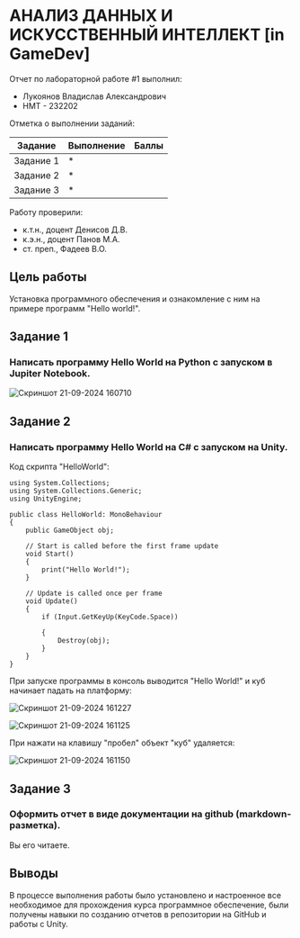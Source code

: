 # АНАЛИЗ ДАННЫХ И ИСКУССТВЕННЫЙ ИНТЕЛЛЕКТ [in GameDev]
Отчет по лабораторной работе #1 выполнил:
- Лукоянов Владислав Александрович
- НМТ - 232202
  
Отметка о выполнении заданий:

| Задание | Выполнение | Баллы |
| ------ | ------ | ------ |
| Задание 1 | * |  |
| Задание 2 | * |  |
| Задание 3 | * |  |

Работу проверили:
- к.т.н., доцент Денисов Д.В.
- к.э.н., доцент Панов М.А.
- ст. преп., Фадеев В.О.

## Цель работы
Установка программного обеспечения и ознакомление с ним на примере программ "Hello world!".

## Задание 1
### Написать программу Hello World на Python с запуском в Jupiter Notebook.

![Скриншот 21-09-2024 160710](https://github.com/user-attachments/assets/99a372ac-78b4-4e5f-ace4-1c635eda71d0)


## Задание 2
### Написать программу Hello World на C# с запуском на Unity. 

Код скрипта "HelloWorld":

```Csharp
using System.Collections;
using System.Collections.Generic;
using UnityEngine;

public class HelloWorld: MonoBehaviour
{
    public GameObject obj; 

    // Start is called before the first frame update
    void Start()
    {
        print("Hello World!");
    }

    // Update is called once per frame
    void Update()
    {
        if (Input.GetKeyUp(KeyCode.Space))

        {
            Destroy(obj);
        }
    }
}
```
При запуске программы в консоль выводится "Hello World!" и куб начинает падать на платформу:

![Скриншот 21-09-2024 161227](https://github.com/user-attachments/assets/2ed1312f-7777-4885-b281-1a8086b01b20)

![Скриншот 21-09-2024 161125](https://github.com/user-attachments/assets/5dbc93b8-7d98-4ba7-949c-814a76cf90dd)

При нажати на клавишу "пробел" объект "куб" удаляется:

![Скриншот 21-09-2024 161150](https://github.com/user-attachments/assets/935a3ec0-00ce-405f-a20d-84a3f87006b9)


## Задание 3
### Оформить отчет в виде документации на github (markdown-разметка).

Вы его читаете.

## Выводы

В процессе выполнения работы было установлено и настроенное все необходимое для прохождения курса программное обеспечение, были получены навыки по созданию отчетов в репозитории на GitHub и работы с Unity.
